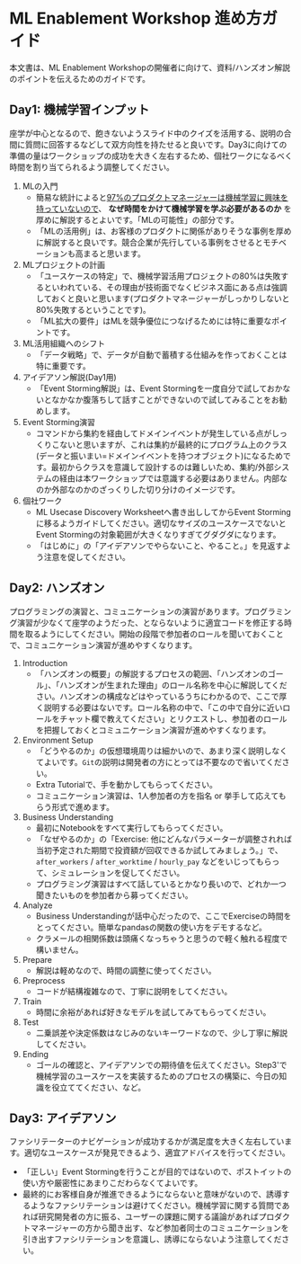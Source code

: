 # ML Enablement Workshop 進め方ガイド

本文書は、ML Enablement Workshopの開催者に向けて、資料/ハンズオン解説のポイントを伝えるためのガイドです。

## Day1: 機械学習インプット

座学が中心となるので、飽きないようスライド中のクイズを活用する、説明の合間に質問に回答するなどして双方向性を持たせると良いです。Day3に向けての準備の量はワークショップの成功を大きく左右するため、個社ワークになるべく時間を割り当てられるよう調整してください。

1. MLの入門
   * 簡易な統計によると[97%のプロダクトマネージャーは機械学習に興味を持っていないので](https://speakerdeck.com/icoxfog417/yan-jiu-topurodakutokai-fa-nojing-jie-woyue-etatimingudeyuzanijia-zhi-wojie-keru?slide=6)、 **なぜ時間をかけて機械学習を学ぶ必要があるのか** を厚めに解説するとよいです。「MLの可能性」の部分です。
   * 「MLの活用例」は、お客様のプロダクトに関係がありそうな事例を厚めに解説すると良いです。競合企業が先行している事例をさせるとモチベーションも高まると思います。
2. MLプロジェクトの計画
   * 「ユースケースの特定」で、機械学習活用プロジェクトの80%は失敗するといわれている、その理由が技術面でなくビジネス面にある点は強調しておくと良いと思います(プロダクトマネージャーがしっかりしないと80%失敗するということです)。
   * 「ML拡大の要件」はMLを競争優位につなげるためには特に重要なポイントです。
3. ML活用組織へのシフト
   * 「データ戦略」で、データが自動で蓄積する仕組みを作っておくことは特に重要です。
4. アイデアソン解説(Day1用)
   * 「Event Storming解説」は、Event Stormingを一度自分で試しておかないとなかなか腹落ちして話すことができないので試してみることをお勧めします。
5. Event Storming演習
   * コマンドから集約を経由してドメインイベントが発生している点がしっくりこないと思いますが、これは集約が最終的にプログラム上のクラス(データと振いまい=ドメインイベントを持つオブジェクト)になるためです。最初からクラスを意識して設計するのは難しいため、集約/外部システムの経由は本ワークショップでは意識する必要はありません。内部なのか外部なのかのざっくりした切り分けのイメージです。
6. 個社ワーク
   * ML Usecase Discovery Worksheetへ書き出ししてからEvent Stormingに移るようガイドしてください。適切なサイズのユースケースでないとEvent Stormingの対象範囲が大きくなりすぎてグダグダになります。
   * 「はじめに」の「アイデアソンでやらないこと、やること。」を見返すよう注意を促してください。

## Day2: ハンズオン

プログラミングの演習と、コミュニケーションの演習があります。プログラミング演習が少なくて座学のようだった、とならないように適宜コードを修正する時間を取るようにしてください。開始の段階で参加者のロールを聞いておくことで、コミュニケーション演習が進めやすくなります。

1. Introduction
   * 「ハンズオンの概要」の解説するプロセスの範囲、「ハンズオンのゴール」、「ハンズオンが生まれた理由」のロール名称を中心に解説してください。ハンズオンの構成などはやっているうちにわかるので、ここで厚く説明する必要はないです。ロール名称の中で、「この中で自分に近いロールをチャット欄で教えてください」とリクエストし、参加者のロールを把握しておくとコミュニケーション演習が進めやすくなります。
2. Environment Setup
   * 「どうやるのか」の仮想環境周りは細かいので、あまり深く説明しなくてよいです。`Git`の説明は開発者の方にとっては不要なので省いてください。
   * Extra Tutorialで、手を動かしてもらってください。
   * コミュニケーション演習は、1人参加者の方を指名 or 挙手して応えてもらう形式で進めます。
3. Business Understanding
   * 最初にNotebookをすべて実行してもらってください。
   * 「なぜやるのか」の「Exercise: 他にどんなパラメーターが調整されれば当初予定された期間で投資額が回収できるか試してみましょう。」で、`after_workers` / `after_worktime` / `hourly_pay` などをいじってもらって、シミュレーションを促してください。
   * プログラミング演習はすべて話しているとかなり長いので、どれか一つ聞きたいものを参加者から募ってください。
4. Analyze
   * Business Understandingが話中心だったので、ここでExerciseの時間をとってください。簡単なpandasの関数の使い方をデモするなど。
   * クラメールの相関係数は頭痛くなっちゃうと思うので軽く触れる程度で構いません。
5. Prepare
   * 解説は軽めなので、時間の調整に使ってください。
6. Preprocess
   * コードが結構複雑なので、丁寧に説明をしてください。
7. Train
   * 時間に余裕があれば好きなモデルを試してみてもらってください。
8. Test
   * 二乗誤差や決定係数はなじみのないキーワードなので、少し丁寧に解説してください。
9. Ending
   * ゴールの確認と、アイデアソンでの期待値を伝えてください。Step3'で機械学習のユースケースを実装するためのプロセスの構築に、今日の知識を役立ててください、など。

## Day3: アイデアソン

ファシリテーターのナビゲーションが成功するかが満足度を大きく左右しています。適切なユースケースが発見できるよう、適宜アドバイスを行ってください。

* 「正しい」Event Stormingを行うことが目的ではないので、ポストイットの使い方や厳密性にあまりこだわらなくてよいです。
* 最終的にお客様自身が推進できるようにならないと意味がないので、誘導するようなファシリテーションは避けてください。機械学習に関する質問であれば研究開発者の方に振る、ユーザーの課題に関する議論があればプロダクトマネージャーの方から聞き出す、など参加者同士のコミュニケーションを引き出すファシリテーションを意識し、誘導にならないよう注意してください。
